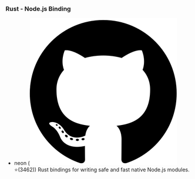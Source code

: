 ### Rust - Node.js Binding

- neon ([![Github](../../images/github.svg)](https://github.com/neon-bindings/neon) ⭐️(3462)) Rust bindings for writing safe and fast native Node.js modules.
